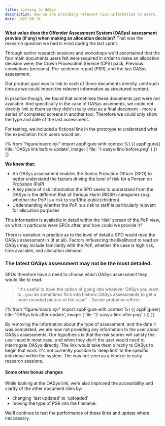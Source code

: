 ```yaml
---
title: Linking to OASys
description: How we are providing relevant risk information to users.
date: 2022-06-10
---
```




**What value does the Offender Assessment System (OASys) assessment provide (if any) when making an allocation decision?**
That was the research question we had in mind during the last sprint.

Through earlier research sessions and workshops we'd ascertained that the four main documents users felt were required in order to make an allocation decision were; the Crown Prosecution Service (CPS) pack, Previous convictions (precons), Pre-sentence report (PSR), and the last OASys assessment.

Our product goal was to link to each of those documents directly, until such time as we could import the relevent information as structured content.

In practice though, we found that sometimes these documents just were not available. And specifically in the case of OASys assements, we could not directly link to them as they didn't really exist as a final document - more a series of completed screens in another tool. Therefore we could only show the type and date of the last assessment.

For testing, we included a fictional link in the prototype to understand what the expectation from users would be.

{% from "figure/macro.njk" import appFigure with context %}
{{ appFigure({
  title: 'OASys link before update',
  image: {
    file: '1-oasys-link-before.png'
  }
}) }}

**We knew that:**
- An OASys assessment enables the Senior Probation Officer (SPO) to better understand the factors driving the level of risk for a Person on Probation (PoP)
- A key piece of risk information the SPO seeks to understand from the OASys is the different Risk of Serious Harm (ROSH) categories (e.g. whether the PoP is a risk to staff/the public/children)
- Understanding whether the PoP is a risk to staff is particularly relevant for allocation purposes

This information is available in detail within the 'risk' screen of the PoP view, so what in particular were SPOs after, and how could we provide it?

There is variation in practice as to the level of detail a SPO would read the OASys assessment in (if at all).
Factors influencing the likelihood to read an OASys may include familiarity with the PoP, whether the case is high risk, time available, and allocation demand

### The latest OASys assessment may not be the most detailed.

SPOs therefore have a need to choose which OASys assessment they would like to read.


>"It's useful to have the option of going into whatever OASys you want to…you do sometimes flick into historic OASys assessments to get a more rounded picture of the case"
– Senior probation officer



{% from "figure/macro.njk" import appFigure with context %}
{{ appFigure({
  title: 'OASys link after update',
  image: {
    file: '2-oasys-link-after.png'
  }
}) }}

By removing the information about the type of assessment, and the date it was completed, we are now not providing any information to the user about OASys assessments. Our hypothesis is that the risk scores will satisfy the user need in most case, and when they don't the user would need to interrogate OASys directly. The link would take them directly to OASys to begin that work. It's not currently possible to 'deep link' to the specific individual within the system. The was not seen as a blocker in early research sessions.


#### Some other bonus changes
While looking at the OASys link, we'e also improved the accessibility and clarity of the other document links by:
- changing 'last updated' to 'uploaded'
- moving the type of PSR into the filename.

We'll continue to test the performance of these links and update where neccessary.